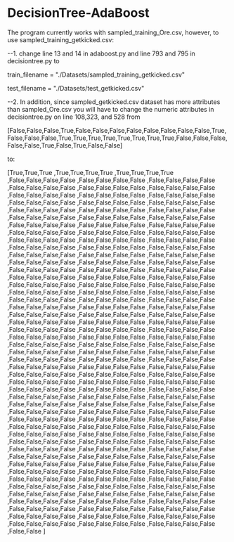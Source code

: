 DecisionTree-AdaBoost
=====================

The program currently works with sampled_training_Ore.csv, however, to use sampled_training_getkicked.csv:

--1. change line 13 and 14 in adaboost.py and line 793 and 795 in decisiontree.py
to 

train_filename = "./Datasets/sampled_training_getkicked.csv"

test_filename = "./Datasets/test_getkicked.csv"

--2. In addition, since sampled_getkicked.csv dataset has more attributes than sampled_Ore.csv you will have to change the numeric attributes in decisiontree.py on line 108,323, and 528 from 


[False,False,False,True,False,False,False,False,False,False,False,False,True,False,False,False,True,True,True,True,True,True,True,True,False,False,False,False,False,True,False,True,False,False]


to:



[True,True,True
	,True,True,True,True
	,True,True,True,True
	,False,False,False,False
	,False,False,False,False
	,False,False,False,False
	,False,False,False,False
	,False,False,False,False
	,False,False,False,False
	,False,False,False,False
	,False,False,False,False
	,False,False,False,False
	,False,False,False,False
	,False,False,False,False
	,False,False,False,False
	,False,False,False,False
	,False,False,False,False
	,False,False,False,False
	,False,False,False,False
	,False,False,False,False
	,False,False,False,False
	,False,False,False,False
	,False,False,False,False
	,False,False,False,False
	,False,False,False,False
	,False,False,False,False
	,False,False,False,False
	,False,False,False,False
	,False,False,False,False
	,False,False,False,False
	,False,False,False,False
	,False,False,False,False
	,False,False,False,False
	,False,False,False,False
	,False,False,False,False
	,False,False,False,False
	,False,False,False,False
	,False,False,False,False
	,False,False,False,False
	,False,False,False,False
	,False,False,False,False
	,False,False,False,False
	,False,False,False,False
	,False,False,False,False
	,False,False,False,False
	,False,False,False,False
	,False,False,False,False
	,False,False,False,False
	,False,False,False,False
	,False,False,False,False
	,False,False,False,False
	,False,False,False,False
	,False,False,False,False
	,False,False,False,False
	,False,False,False,False
	,False,False,False,False
	,False,False,False,False
	,False,False,False,False
	,False,False,False,False
	,False,False,False,False
	,False,False,False,False
	,False,False,False,False
	,False,False,False,False
	,False,False,False,False
	,False,False,False,False
	,False,False,False,False
	,False,False,False,False
	,False,False,False,False
	,False,False,False,False
	,False,False,False,False
	,False,False,False,False
	,False,False,False,False
	,False,False,False,False
	,False,False,False,False
	,False,False,False,False
	,False,False,False,False
	,False,False,False,False
	,False,False,False,False
	,False,False,False,False
	,False,False,False,False
	,False,False,False,False
	,False,False,False,False
	,False,False,False,False
	,False,False,False,False
	,False,False,False,False
	,False,False,False,False
	,False,False,False,False
	,False,False,False,False
	,False,False,False,False
	,False,False,False,False
	,False,False,False,False
	,False,False,False,False
	,False,False,False,False
	,False,False,False,False
	,False,False,False,False
	,False,False,False,False
	,False,False,False,False
	,False,False,False,False
	,False,False,False,False
	,False,False,False,False
	,False,False,False,False
	,False,False,False,False
	,False,False,False,False
	,False,False,False,False
	,False,False,False,False
	,False,False,False,False
	,False,False,False,False
	,False,False,False,False
	,False,False,False,False
	,False,False,False,False
	,False,False,False,False
	,False,False,False,False
	,False,False,False,False
	,False,False,False,False
	,False,False,False,False
	,False,False,False,False
	,False,False,False,False
	,False,False,False,False
	,False,False,False,False
	,False,False,False,False
	,False,False,False,False
	,False,False,False,False
	,False,False,False,False
	,False,False,False,False
	,False,False,False,False
	,False,False,False,False
	,False,False,False,False
	,False,False,False,False
	,False,False,False,False
	,False,False,False,False
	,False,False,False,False
	,False,False,False,False
	,False,False,False,False
	,False,False,False,False
	,False,False,False,False
	,False,False,False,False
	,False,False,False,False
	,False,False,False,False
	,False,False,False,False
	,False,False,False,False
	,False,False,False,False
	,False,False,False,False
	,False,False,False,False
	,False,False,False,False
	,False,False
	]
